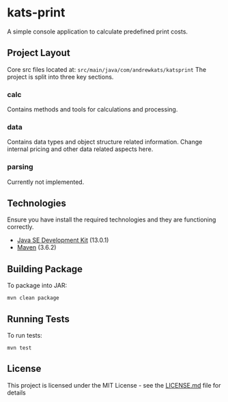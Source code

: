 # kats-print
A simple console application to calculate predefined print costs.

## Project Layout
Core src files located at: ```src/main/java/com/andrewkats/katsprint```
The project is split into three key sections.
### calc
Contains methods and tools for calculations and processing.
### data
Contains data types and object structure related information.
Change internal pricing and other data related aspects here.
### parsing
Currently not implemented.

## Technologies
Ensure you have install the required technologies and they are functioning correctly.

* [Java SE Development Kit](https://www.oracle.com/technetwork/java/javase/downloads/index.html) (13.0.1)
* [Maven](https://maven.apache.org/) (3.6.2)

## Building Package
To package into JAR:

```
mvn clean package
```

## Running Tests
To run tests:

```
mvn test
```

## License
This project is licensed under the MIT License - see the [LICENSE.md](LICENSE.md) file for details

